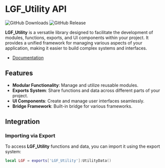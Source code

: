 # LGF_Utility API

![GitHub Downloads](https://img.shields.io/github/downloads/ENT510/LGF_Utility/total?logo=github)
![GitHub Release](https://img.shields.io/github/v/release/ENT510/LGF_Utility?logo=github)

**LGF_Utility** is a versatile library designed to facilitate the development of modules, functions, exports, and UI components within your project. It provides a unified framework for managing various aspects of your application, making it easier to build complex systems and interfaces.

- [Documentation](https://lgf-docs.vercel.app)

## Features

- **Modular Functionality**: Manage and utilize reusable modules.
- **Exports System**: Share functions and data across different parts of your project.
- **UI Components**: Create and manage user interfaces seamlessly.
- **Bridge Framework**: Built-in bridge for various frameworks.

## Integration

### Importing via Export

To access **LGF_Utility** functions and data, you can import it using the export system:

```lua
local LGF = exports['LGF_Utility']:UtilityData()
```

